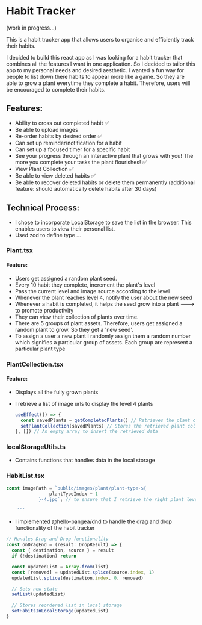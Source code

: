 # Habit Tracker

(work in progress...) <br>

This is a habit tracker app that allows users to organise and efficiently track their habits. <br>

I decided to build this react app as I was looking for a habit tracker that combines all the features I want in one application. So I decided to tailor this app to my personal needs and desired aesthetic. I wanted a fun way for people to list down there habits to appear more like a game. So they are able to grow a plant everytime they complete a habit. Therefore, users will be encouraged to complete their habits.

## Features:

- Ability to cross out completed habit ✅
- Be able to upload images
- Re-order habits by desired order ✅
- Can set up reminder/notification for a habit
- Can set up a focused timer for a specific habit
- See your progress through an interactive plant that grows with you! The more you complete your tasks the plant flourishes! ✅
- View Plant Collection ✅
- Be able to view deleted habits ✅
- Be able to recover deleted habits or delete them permanently (additional feature: should automatically delete habits after 30 days)

## Technical Process:

- I chose to incorporate LocalStorage to save the list in the browser. This enables users to view their personal list.
- Used zod to define type
  ...

### Plant.tsx

#### Feature:

- Users get assigned a random plant seed.
- Every 10 habit they complete, increment the plant's level
- Pass the current level and image source according to the level
- Whenever the plant reaches level 4, notify the user about the new seed
- Whenever a habit is completed, it helps the seed grow into a plant ---> to promote productivity
- They can view their collection of plants over time.
- There are 5 groups of plant assets. Therefore, users get assigned a random plant to grow. So they get a 'new seed'.
- To assign a user a new plant I randomly assign them a random number which signifies a particular group of assets. Each group are represent a particular plant type

### PlantCollection.tsx

#### Feature:

- Displays all the fully grown plants
- I retrieve a list of image urls to display the level 4 plants

  ```js
  useEffect(() => {
    const savedPlants = getCompletedPlants() // Retrieves the plant collection from localStorage
    setPlantCollection(savedPlants) // Stores the retrieved plant collection
  }, []) // An empty array to insert the retrieved data
  ```

### localStorageUtils.ts

- Contains functions that handles data in the local storage

### HabitList.tsx

````js
const imagePath = `public/images/plant/plant-type-${
				plantTypeIndex + 1
			}-4.jpg`; // to ensure that I retrieve the right plant level I hard coded number '4' as it's the final level of the plant

	```
````

- I implemented @hello-pangea/dnd to handle the drag and drop functionality of the habit tracker

```js
// Handles Drag and Drop functionality
const onDragEnd = (result: DropResult) => {
  const { destination, source } = result
  if (!destination) return

  const updatedList = Array.from(list)
  const [removed] = updatedList.splice(source.index, 1)
  updatedList.splice(destination.index, 0, removed)

  // Sets new state
  setList(updatedList)

  // Stores reordered list in local storage
  setHabitsInLocalStorage(updatedList)
}
```
